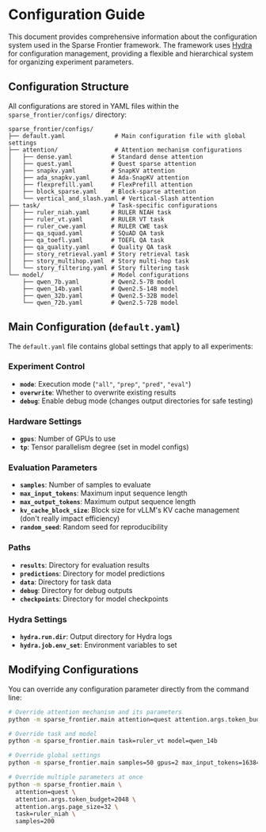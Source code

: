# Configuration Guide

This document provides comprehensive information about the configuration system used in the Sparse Frontier framework. The framework uses [Hydra](https://hydra.cc/) for configuration management, providing a flexible and hierarchical system for organizing experiment parameters.

## Configuration Structure

All configurations are stored in YAML files within the `sparse_frontier/configs/` directory:

```
sparse_frontier/configs/
├── default.yaml              # Main configuration file with global settings
├── attention/                # Attention mechanism configurations
│   ├── dense.yaml           # Standard dense attention
│   ├── quest.yaml           # Quest sparse attention
│   ├── snapkv.yaml          # SnapKV attention
│   ├── ada_snapkv.yaml      # Ada-SnapKV attention
│   ├── flexprefill.yaml     # FlexPrefill attention
│   ├── block_sparse.yaml    # Block-sparse attention
│   └── vertical_and_slash.yaml # Vertical-Slash attention
├── task/                    # Task-specific configurations
│   ├── ruler_niah.yaml      # RULER NIAH task
│   ├── ruler_vt.yaml        # RULER VT task
│   ├── ruler_cwe.yaml       # RULER CWE task
│   ├── qa_squad.yaml        # SQuAD QA task
│   ├── qa_toefl.yaml        # TOEFL QA task
│   ├── qa_quality.yaml      # Quality QA task
│   ├── story_retrieval.yaml # Story retrieval task
│   ├── story_multihop.yaml  # Story multi-hop task
│   └── story_filtering.yaml # Story filtering task
└── model/                   # Model configurations
    ├── qwen_7b.yaml         # Qwen2.5-7B model
    ├── qwen_14b.yaml        # Qwen2.5-14B model
    ├── qwen_32b.yaml        # Qwen2.5-32B model
    └── qwen_72b.yaml        # Qwen2.5-72B model
```

## Main Configuration (`default.yaml`)

The `default.yaml` file contains global settings that apply to all experiments:

### Experiment Control
- **`mode`**: Execution mode (`"all"`, `"prep"`, `"pred"`, `"eval"`)
- **`overwrite`**: Whether to overwrite existing results
- **`debug`**: Enable debug mode (changes output directories for safe testing)

### Hardware Settings
- **`gpus`**: Number of GPUs to use
- **`tp`**: Tensor parallelism degree (set in model configs)

### Evaluation Parameters
- **`samples`**: Number of samples to evaluate
- **`max_input_tokens`**: Maximum input sequence length
- **`max_output_tokens`**: Maximum output sequence length
- **`kv_cache_block_size`**: Block size for vLLM's KV cache management (don't really impact efficiency)
- **`random_seed`**: Random seed for reproducibility

### Paths
- **`results`**: Directory for evaluation results
- **`predictions`**: Directory for model predictions
- **`data`**: Directory for task data
- **`debug`**: Directory for debug outputs
- **`checkpoints`**: Directory for model checkpoints

### Hydra Settings
- **`hydra.run.dir`**: Output directory for Hydra logs
- **`hydra.job.env_set`**: Environment variables to set

## Modifying Configurations

You can override any configuration parameter directly from the command line:

```bash
# Override attention mechanism and its parameters
python -m sparse_frontier.main attention=quest attention.args.token_budget=2048

# Override task and model
python -m sparse_frontier.main task=ruler_vt model=qwen_14b

# Override global settings
python -m sparse_frontier.main samples=50 gpus=2 max_input_tokens=16384

# Override multiple parameters at once
python -m sparse_frontier.main \
  attention=quest \
  attention.args.token_budget=2048 \
  attention.args.page_size=32 \
  task=ruler_niah \
  samples=200
```
